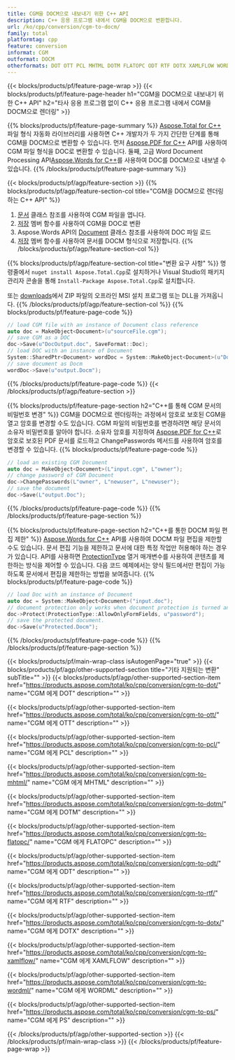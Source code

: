```yaml
---
title: CGM을 DOCM으로 내보내기 위한 C++ API
description: C++ 응용 프로그램 내에서 CGM을 DOCM으로 변환합니다.
url: /ko/cpp/conversion/cgm-to-docm/
family: total
platformtag: cpp
feature: conversion
informat: CGM
outformat: DOCM
otherformats: DOT OTT PCL MHTML DOTM FLATOPC ODT RTF DOTX XAMLFLOW WORDML PS
---
```

{{< blocks/products/pf/feature-page-wrap >}}
{{< blocks/products/pf/feature-page-header h1="CGM을 DOCM으로 내보내기 위한 C++ API" h2="타사 응용 프로그램 없이 C++ 응용 프로그램 내에서 CGM을 DOCM으로 렌더링" >}}

{{% blocks/products/pf/feature-page-summary %}}
[Aspose.Total for C++](https://products.aspose.com/total/cpp/) 파일 형식 자동화 라이브러리를 사용하면 C++ 개발자가 두 가지 간단한 단계를 통해 CGM을 DOCM으로 변환할 수 있습니다. 먼저 [Aspose.PDF for C++](https://products.aspose.com/pdf/cpp/) API를 사용하여 CGM 파일 형식을 DOC로 변환할 수 있습니다. 둘째, 고급 Word Document Processing API[Aspose.Words for C++](https://products.aspose.com/words/cpp/)를 사용하여 DOC를 DOCM으로 내보낼 수 있습니다. 
{{% /blocks/products/pf/feature-page-summary  %}}

{{< blocks/products/pf/agp/feature-section >}}
{{% blocks/products/pf/agp/feature-section-col title="CGM을 DOCM으로 렌더링하는 C++ API" %}}
1. [문서](https://reference.aspose.com/pdf/cpp/class/aspose.pdf.document) 클래스 참조를 사용하여 CGM 파일을 엽니다.
2. [저장](https://reference.aspose.com/pdf/cpp/class/aspose.pdf.document#adb8061c585440fde49c1263e68837f01) 멤버 함수를 사용하여 CGM을 DOC로 변환
3. Aspose.Words API의 [Document](https://reference.aspose.com/words/cpp/class/aspose.words.document) 클래스 참조를 사용하여 DOC 파일 로드
4. [저장](https://reference.aspose.com/words/cpp/class/aspose.words.document#save_stream_saveformat) 멤버 함수를 사용하여 문서를 DOCM 형식으로 저장합니다.
{{% /blocks/products/pf/agp/feature-section-col %}}

{{% blocks/products/pf/agp/feature-section-col title="변환 요구 사항" %}}
명령줄에서 ```nuget install Aspose.Total.Cpp```로 설치하거나 Visual Studio의 패키지 관리자 콘솔을 통해 ```Install-Package Aspose.Total.Cpp```로 설치합니다.

또는 [downloads](https://downloads.aspose.com/total/cpp)에서 ZIP 파일의 오프라인 MSI 설치 프로그램 또는 DLL을 가져옵니다.
{{% /blocks/products/pf/agp/feature-section-col %}}
{{% blocks/products/pf/feature-page-code %}}

```cpp
// load CGM file with an instance of Document class reference
auto doc = MakeObject<Document>(u"sourceFile.cgm");
// save CGM as a DOC 
doc->Save(u"DocOutput.doc", SaveFormat::Doc); 
// load DOC with an instance of Document
System::SharedPtr<Document> wordDoc = System::MakeObject<Document>(u"DocOutput.doc");
// save document as Docm
wordDoc->Save(u"output.Docm");  
```

{{% /blocks/products/pf/feature-page-code %}}
{{< /blocks/products/pf/agp/feature-section >}}

{{% blocks/products/pf/feature-page-section  h2="C++를 통해 CGM 문서의 비밀번호 변경" %}}
CGM을 DOCM으로 렌더링하는 과정에서 암호로 보호된 CGM을 열고 암호를 변경할 수도 있습니다. CGM 파일의 비밀번호를 변경하려면 해당 문서의 소유자 비밀번호를 알아야 합니다. 소유자 암호를 지정하여 [Aspose.PDF for C++](https://products.aspose.com/pdf/cpp/)로 암호로 보호된 PDF 문서를 로드하고 ChangePasswords 메서드를 사용하여 암호를 변경할 수 있습니다.
{{% blocks/products/pf/feature-page-code %}}

```cpp
// load an existing CGM Document
auto doc = MakeObject<Document>(L"input.cgm", L"owner");
// change password of CGM Document
doc->ChangePasswords(L"owner", L"newuser", L"newuser");
// save the document
doc->Save(L"output.Doc");
```
{{% /blocks/products/pf/feature-page-code  %}}
{{% /blocks/products/pf/feature-page-section %}}

{{% blocks/products/pf/feature-page-section  h2="C++를 통한 DOCM 파일 편집 제한" %}}
[Aspose.Words for C++](https://products.aspose.com/words/cpp/) API를 사용하여 DOCM 파일 편집을 제한할 수도 있습니다. 문서 편집 기능을 제한하고 문서에 대한 특정 작업만 허용해야 하는 경우가 있습니다. API를 사용하면 [ProtectionType](https://reference.aspose.com/words/cpp/namespace/aspose.words#protectiontype) 열거 매개변수를 사용하여 콘텐츠를 제한하는 방식을 제어할 수 있습니다. 다음 코드 예제에서는 양식 필드에서만 편집이 가능하도록 문서에서 편집을 제한하는 방법을 보여줍니다.
{{% blocks/products/pf/feature-page-code %}}

```cpp
// load Doc with an instance of Document
auto doc = System::MakeObject<Document>("input.doc");
// document protection only works when document protection is turned and only editing in form fields is allowed.
doc->Protect(ProtectionType::AllowOnlyFormFields, u"password");
// save the protected document.
doc->Save(u"Protected.Docm");  
```
{{% /blocks/products/pf/feature-page-code  %}}
{{% /blocks/products/pf/feature-page-section %}}

{{< blocks/products/pf/main-wrap-class isAutogenPage="true" >}}
{{< blocks/products/pf/agp/other-supported-section title="기타 지원되는 변환" subTitle="" >}}
{{< blocks/products/pf/agp/other-supported-section-item href="https://products.aspose.com/total/ko/cpp/conversion/cgm-to-dot/" name="CGM 에게 DOT" description="" >}}

{{< blocks/products/pf/agp/other-supported-section-item href="https://products.aspose.com/total/ko/cpp/conversion/cgm-to-ott/" name="CGM 에게 OTT" description="" >}}

{{< blocks/products/pf/agp/other-supported-section-item href="https://products.aspose.com/total/ko/cpp/conversion/cgm-to-pcl/" name="CGM 에게 PCL" description="" >}}

{{< blocks/products/pf/agp/other-supported-section-item href="https://products.aspose.com/total/ko/cpp/conversion/cgm-to-mhtml/" name="CGM 에게 MHTML" description="" >}}

{{< blocks/products/pf/agp/other-supported-section-item href="https://products.aspose.com/total/ko/cpp/conversion/cgm-to-dotm/" name="CGM 에게 DOTM" description="" >}}

{{< blocks/products/pf/agp/other-supported-section-item href="https://products.aspose.com/total/ko/cpp/conversion/cgm-to-flatopc/" name="CGM 에게 FLATOPC" description="" >}}

{{< blocks/products/pf/agp/other-supported-section-item href="https://products.aspose.com/total/ko/cpp/conversion/cgm-to-odt/" name="CGM 에게 ODT" description="" >}}

{{< blocks/products/pf/agp/other-supported-section-item href="https://products.aspose.com/total/ko/cpp/conversion/cgm-to-rtf/" name="CGM 에게 RTF" description="" >}}

{{< blocks/products/pf/agp/other-supported-section-item href="https://products.aspose.com/total/ko/cpp/conversion/cgm-to-dotx/" name="CGM 에게 DOTX" description="" >}}

{{< blocks/products/pf/agp/other-supported-section-item href="https://products.aspose.com/total/ko/cpp/conversion/cgm-to-xamlflow/" name="CGM 에게 XAMLFLOW" description="" >}}

{{< blocks/products/pf/agp/other-supported-section-item href="https://products.aspose.com/total/ko/cpp/conversion/cgm-to-wordml/" name="CGM 에게 WORDML" description="" >}}

{{< blocks/products/pf/agp/other-supported-section-item href="https://products.aspose.com/total/ko/cpp/conversion/cgm-to-ps/" name="CGM 에게 PS" description="" >}}


{{< /blocks/products/pf/agp/other-supported-section >}}
{{< /blocks/products/pf/main-wrap-class >}}
{{< /blocks/products/pf/feature-page-wrap >}}